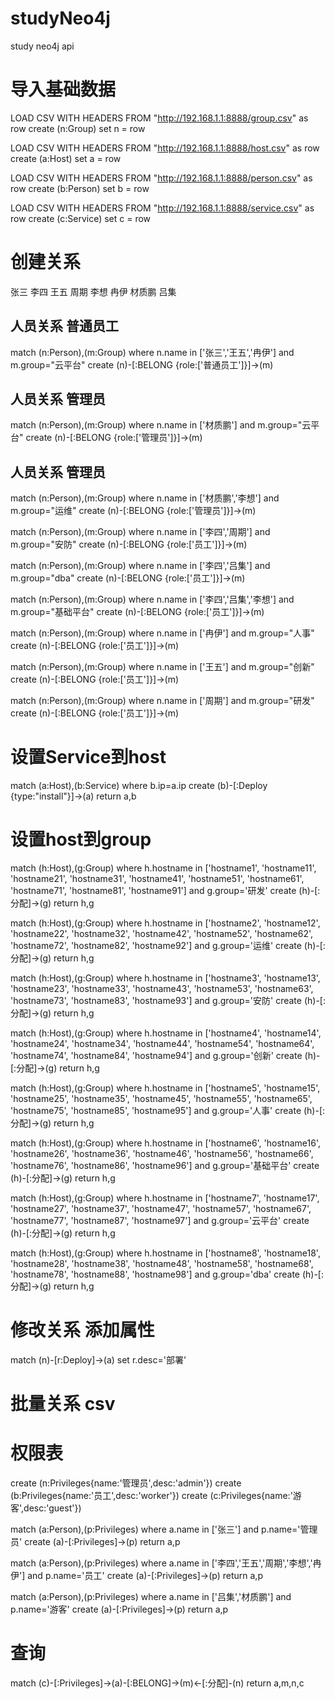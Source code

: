 # studyNeo4j
study neo4j api

# 导入基础数据

LOAD CSV WITH HEADERS FROM "http://192.168.1.1:8888/group.csv" as row
create (n:Group)
set n = row

LOAD CSV WITH HEADERS FROM "http://192.168.1.1:8888/host.csv" as row
create (a:Host)
set a = row

LOAD CSV WITH HEADERS FROM "http://192.168.1.1:8888/person.csv" as row
create (b:Person)
set b = row

LOAD CSV WITH HEADERS FROM "http://192.168.1.1:8888/service.csv" as row
create (c:Service)
set c = row

# 创建关系

张三
李四
王五
周期
李想
冉伊
材质鹏
吕集

## 人员关系 普通员工  
match (n:Person),(m:Group)
where n.name in ['张三','王五','冉伊'] and m.group="云平台"
create (n)-[:BELONG {role:['普通员工']}]->(m)

## 人员关系 管理员
match (n:Person),(m:Group)
where n.name in ['材质鹏'] and m.group="云平台"
create (n)-[:BELONG {role:['管理员']}]->(m)

## 人员关系 管理员
match (n:Person),(m:Group)
where n.name in ['材质鹏','李想'] and m.group="运维"
create (n)-[:BELONG {role:['管理员']}]->(m)

match (n:Person),(m:Group)
where n.name in ['李四','周期'] and m.group="安防"
create (n)-[:BELONG {role:['员工']}]->(m)

match (n:Person),(m:Group)
where n.name in ['李四','吕集'] and m.group="dba"
create (n)-[:BELONG {role:['员工']}]->(m)

match (n:Person),(m:Group)
where n.name in ['李四','吕集','李想'] and m.group="基础平台"
create (n)-[:BELONG {role:['员工']}]->(m)

match (n:Person),(m:Group)
where n.name in ['冉伊'] and m.group="人事"
create (n)-[:BELONG {role:['员工']}]->(m)

match (n:Person),(m:Group)
where n.name in ['王五'] and m.group="创新"
create (n)-[:BELONG {role:['员工']}]->(m)

match (n:Person),(m:Group)
where n.name in ['周期'] and m.group="研发"
create (n)-[:BELONG {role:['员工']}]->(m)

<!-- create (G:Group{group:"前台",description:"美女"})
create (One1:Person{name:"测试",email:"test@cloudwalk.cn",age:"99",sex:"男"})
create (Two:Person{name:"测试1",email:"test@cloudwalk.cn",age:"99",sex:"男"})
create (One2:Person{name:"测试2",email:"test@cloudwalk.cn",age:"99",sex:"男"})
create (One3:Person{name:"测试3",email:"test@cloudwalk.cn",age:"99",sex:"男"})

create 
    (One1)-[:BELONG {role:['admin']}]->(G),
    (Two)-[:BELONG {role:['admin']}]->(G),
    (One2)-[:BELONG {role:['admin']}]->(G),
    (One3)-[:BELONG {role:['admin']}]->(G) -->

# 设置Service到host

match (a:Host),(b:Service)
where b.ip=a.ip
create (b)-[:Deploy {type:"install"}]->(a)
return a,b

# 设置host到group

<!-- "研发"
"运维"
"安防"
"创新"
"人事"
"基础平台"
"云平台"
"dba" -->

match (h:Host),(g:Group)
where h.hostname in ['hostname1',
    'hostname11',
    'hostname21',
    'hostname31',
    'hostname41',
    'hostname51',
    'hostname61',
    'hostname71',
    'hostname81',
    'hostname91'] and g.group='研发'
create (h)-[:分配]->(g)
return h,g

match (h:Host),(g:Group)
where h.hostname in ['hostname2',
    'hostname12',
    'hostname22',
    'hostname32',
    'hostname42',
    'hostname52',
    'hostname62',
    'hostname72',
    'hostname82',
    'hostname92'] and g.group='运维'
create (h)-[:分配]->(g)
return h,g

match (h:Host),(g:Group)
where h.hostname in ['hostname3',
    'hostname13',
    'hostname23',
    'hostname33',
    'hostname43',
    'hostname53',
    'hostname63',
    'hostname73',
    'hostname83',
    'hostname93'] and g.group='安防'
create (h)-[:分配]->(g)
return h,g

match (h:Host),(g:Group)
where h.hostname in ['hostname4',
    'hostname14',
    'hostname24',
    'hostname34',
    'hostname44',
    'hostname54',
    'hostname64',
    'hostname74',
    'hostname84',
    'hostname94'] and g.group='创新'
create (h)-[:分配]->(g)
return h,g

match (h:Host),(g:Group)
where h.hostname in ['hostname5',
    'hostname15',
    'hostname25',
    'hostname35',
    'hostname45',
    'hostname55',
    'hostname65',
    'hostname75',
    'hostname85',
    'hostname95'] and g.group='人事'
create (h)-[:分配]->(g)
return h,g

match (h:Host),(g:Group)
where h.hostname in ['hostname6',
    'hostname16',
    'hostname26',
    'hostname36',
    'hostname46',
    'hostname56',
    'hostname66',
    'hostname76',
    'hostname86',
    'hostname96'] and g.group='基础平台'
create (h)-[:分配]->(g)
return h,g

match (h:Host),(g:Group)
where h.hostname in ['hostname7',
    'hostname17',
    'hostname27',
    'hostname37',
    'hostname47',
    'hostname57',
    'hostname67',
    'hostname77',
    'hostname87',
    'hostname97'] and g.group='云平台'
create (h)-[:分配]->(g)
return h,g

match (h:Host),(g:Group)
where h.hostname in ['hostname8',
    'hostname18',
    'hostname28',
    'hostname38',
    'hostname48',
    'hostname58',
    'hostname68',
    'hostname78',
    'hostname88',
    'hostname98'] and g.group='dba'
create (h)-[:分配]->(g)
return h,g


# 修改关系 添加属性
match (n)-[r:Deploy]->(a)
set r.desc='部署'

# 批量关系 csv

<!-- LOAD CSV WITH HEADERS FROM "http://data.neo4j.com/northwind/order-details.csv" AS row
MATCH (p:Product), (o:Order)
WHERE p.productID = row.productID AND o.orderID = row.orderID
CREATE (o)-[details:ORDERS]->(p)
SET details = row,
  details.quantity = toInteger(row.quantity) -->

<!-- orderID	productID	unitPrice	quantity	discount
10248	11	14	12	0
10248	42	9.8	10	0
10248	72	34.8	5	0
10249	14	18.6	9	0
10249	51	42.4	40	0
10250	41	7.7	10	0
10250	51	42.4	35	0.15
10250	65	16.8	15	0.15
10251	22	16.8	6	0.05
10251	57	15.6	15	0.05
10251	65	16.8	20	0
10252	20	64.8	40	0.05
10252	33	2	25	0.05
10252	60	27.2	40	0
10253	31	10	20	0
10253	39	14.4	42	0
10253	49	16	40	0
10254	24	3.6	15	0.15 -->

# 权限表

create (n:Privileges{name:'管理员',desc:'admin'})
create (b:Privileges{name:'员工',desc:'worker'})
create (c:Privileges{name:'游客',desc:'guest'})

match (a:Person),(p:Privileges)
where a.name in ['张三'] and p.name='管理员'
create (a)-[:Privileges]->(p)
return a,p

match (a:Person),(p:Privileges)
where a.name in ['李四','王五','周期','李想','冉伊'] and p.name='员工'
create (a)-[:Privileges]->(p)
return a,p

match (a:Person),(p:Privileges)
where a.name in ['吕集','材质鹏'] and p.name='游客'
create (a)-[:Privileges]->(p)
return a,p

# 查询

match (c)-[:Privileges]->(a)-[:BELONG]->(m)<-[:分配]-(n) return a,m,n,c